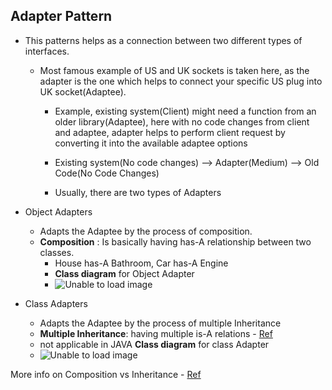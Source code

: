 

## Adapter Pattern

* This patterns helps as a connection between two different types of interfaces. 
  * Most famous example of US and UK sockets is taken here, as the adapter is the one which helps to connect your specific US plug into UK socket(Adaptee).
    * Example, existing system(Client) might need a function from an older library(Adaptee), here with no code changes from client and adaptee, adapter helps to perform client request by converting it into the available adaptee options
    * Existing system(No code changes) --> Adapter(Medium) --> Old Code(No Code Changes) 
  
    * Usually, there are two types of Adapters

* Object Adapters
  * Adapts the Adaptee by the process of composition.
  * **Composition** :  Is basically having has-A relationship between two classes. 
    * House has-A Bathroom, Car has-A Engine
    * **Class diagram** for Object Adapter
    * ![Unable to load image](https://www.plantuml.com/plantuml/dpng/TSv12W8n38NXVKxHfIvoWrcCU0Fn0c7cAOMqr2HTgNSNeGCgkCxtVZ9xY4KlIekAUpfgHeqx9SEjmsEtfoTHhW6xo89q5hiYqWyOuyCgBO3trHkMB7hwH5_AKYvDKL33_rMttlHWtcP40q_CFDwb6NNjHLy0) 
* Class Adapters
  * Adapts the Adaptee by the process of multiple Inheritance
  * **Multiple Inheritance**: having multiple is-A relations - [Ref](MultipleInheritance.kt)
  * not applicable in JAVA
  **Class diagram** for class Adapter
  * ![Unable to load image](https://www.plantuml.com/plantuml/dpng/SoWkIImgAStDuKhEIImkLd3EoKpDAwdcKYXABInDBIxHqEIgvOBAXIGMfQUMA62NT4n9B2X9JGN95XUa9cScvWGXAK9LLQIGMb6IcfU2qqYOOJOrkhemFLnSKCKska11Y3kv782c01qF0000)
  
More info on Composition vs Inheritance -  [Ref](https://www.adservio.fr/post/composition-vs-inheritance#el1)